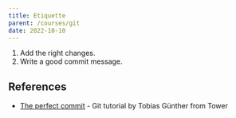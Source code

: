 ```yaml
---
title: Etiquette
parent: /courses/git
date: 2022-10-10
---
```



1. Add the right changes.
1. Write a good commit message.

## References

- [The perfect commit][perfect-commit] - Git tutorial by Tobias Günther from Tower

[perfect-commit]: https://www.youtube.com/watch?v=Uszj_k0DGsg&t=87s
